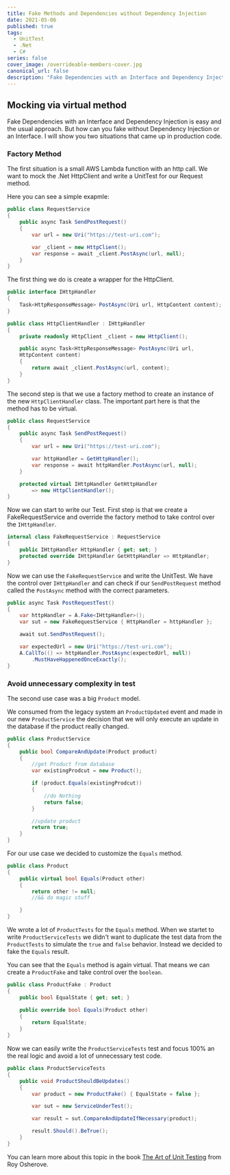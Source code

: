 ```yaml
---
title: Fake Methods and Dependencies without Dependency Injection
date: 2021-05-06
published: true
tags:
  - UnitTest
  - .Net
  - C#
series: false
cover_image: /overrideable-members-cover.jpg
canonical_url: false
description: "Fake Dependencies with an Interface and Dependency Injection is easy and the usual approach. But how can you fake without Dependency Injection or an Interface. I will show you two situations that came up in production code."
---
```


## Mocking via virtual method

Fake Dependencies with an Interface and Dependency Injection is easy and the usual approach. But how can you fake without Dependency Injection or an Interface. I will show you two situations that came up in production code.

### Factory Method

The first situation is a small AWS Lambda function with an http call. We want to mock the .Net HttpClient and write a UnitTest for our Request method.

Here you can see a simple exapmle:

```csharp
public class RequestService
{
    public async Task SendPostRequest()
    {
        var url = new Uri("https://test-uri.com");

        var _client = new HttpClient();
        var response = await _client.PostAsync(url, null);
    }
}
```

The first thing we do is create a wrapper for the HttpClient.

```csharp
public interface IHttpHandler
{
    Task<HttpResponseMessage> PostAsync(Uri url, HttpContent content);
}
```

```csharp
public class HttpClientHandler : IHttpHandler
{
    private readonly HttpClient _client = new HttpClient();

    public async Task<HttpResponseMessage> PostAsync(Uri url,
    HttpContent content)
    {
        return await _client.PostAsync(url, content);
    }
}
```

The second step is that we use a factory method to create an instance of the new `HttpClientHandler` class. The important part here is that the method has to be virtual.

```csharp
public class RequestService
{
    public async Task SendPostRequest()
    {
        var url = new Uri("https://test-uri.com");

        var httpHandler = GetHttpHandler();
        var response = await httpHandler.PostAsync(url, null);
    }

    protected virtual IHttpHandler GetHttpHandler
        => new HttpClientHandler();
}
```

Now we can start to write our Test. First step is that we create a FakeRequestService and override the factory method to take control over the `IHttpHandler`.

```csharp
internal class FakeRequestService : RequestService
{
    public IHttpHandler HttpHandler { get; set; }
    protected override IHttpHandler GetHttpHandler => HttpHandler;
}
```

Now we can use the `FakeRequestService` and write the UnitTest. We have the control over `IHttpHandler` and can check if our `SendPostRequest` method called the `PostAsync` method with the correct parameters.

```csharp
public async Task PostRequestTest()
{
    var httpHandler = A.Fake<IHttpHandler>();
    var sut = new FakeRequestService { HttpHandler = httpHandler };

    await sut.SendPostRequest();

    var expectedUrl = new Uri("https://test-uri.com");
    A.CallTo(() => httpHandler.PostAsync(expectedUrl, null))
        .MustHaveHappenedOnceExactly();
}
```

### Avoid unnecessary complexity in test

The second use case was a big `Product` model.

We consumed from the legacy system an `ProductUpdated` event and made in our new `ProductService` the decision that we will only execute an update in the database if the product really changed.

```csharp
public class ProductService
{
    public bool CompareAndUpdate(Product product)
    {
        //get Product from database
        var existingProdcut = new Product();

        if (product.Equals(existingProdcut))
        {
            //do Nothing
            return false;
        }

        //update product
        return true;
    }
}
```

For our use case we decided to customize the `Equals` method.

```csharp
public class Product
{
    public virtual bool Equals(Product other)
    {
        return other != null;
        //&& do magic stuff

    }
}
```

We wrote a lot of `ProductTests` for the `Equals` method.
When we startet to write `ProductServiceTests` we didn't want to duplicate the test data from the `ProductTests` to simulate the `true` and `false` behavior. Instead we decided to fake the `Equals` result.

You can see that the `Equals` method is again virtual.
That means we can create a `ProductFake` and take control over the `boolean`.

```csharp
public class ProductFake : Product
{
    public bool EqualState { get; set; }

    public override bool Equals(Product other)
    {
        return EqualState;
    }
}
```

Now we can easily write the `ProductServiceTests` test and focus 100% an the real logic and avoid a lot of unnecessary test code.

```csharp
public class ProductServiceTests
{
    public void ProductShouldBeUpdates()
    {
        var product = new ProductFake() { EqualState = false };

        var sut = new ServiceUnderTest();

        var result = sut.CompareAndUpdateIfNecessary(product);

        result.Should().BeTrue();
    }
}
```

You can learn more about this topic in the book [The Art of Unit Testing](https://www.artofunittesting.com/) from Roy Osherove.
